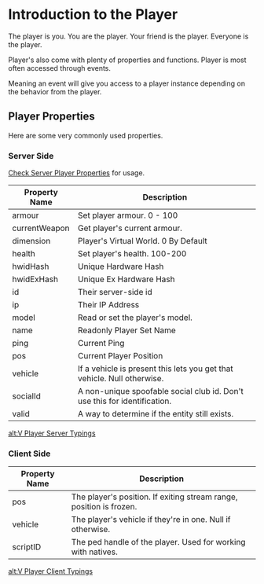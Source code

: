 # Introduction to the Player

The player is you. You are the player. Your friend is the player. Everyone is the player.

Player's also come with plenty of properties and functions. Player is most often accessed through events.

Meaning an event will give you access to a player instance depending on the behavior from the player.

## Player Properties

Here are some very commonly used properties.

### Server Side

[Check Server Player Properties](./1_server_props) for usage.

| Property Name | Description                                                               |
| ------------- | ------------------------------------------------------------------------- |
| armour        | Set player armour. 0 - 100                                                |
| currentWeapon | Get player's current armour.                                              |
| dimension     | Player's Virtual World. 0 By Default                                      |
| health        | Set player's health. 100-200                                              |
| hwidHash      | Unique Hardware Hash                                                      |
| hwidExHash    | Unique Ex Hardware Hash                                                   |
| id            | Their server-side id                                                      |
| ip            | Their IP Address                                                          |
| model         | Read or set the player's model.                                           |
| name          | Readonly Player Set Name                                                  |
| ping          | Current Ping                                                              |
| pos           | Current Player Position                                                   |
| vehicle       | If a vehicle is present this lets you get that vehicle. Null otherwise.   |
| socialId      | A non-unique spoofable social club id. Don't use this for identification. |
| valid         | A way to determine if the entity still exists.                            |

[alt:V Player Server Typings](https://altmp.github.io/altv-typings/classes/_alt_server_.player.html)

### Client Side

| Property Name | Description                                                         |
| ------------- | ------------------------------------------------------------------- |
| pos           | The player's position. If exiting stream range, position is frozen. |
| vehicle       | The player's vehicle if they're in one. Null if otherwise.          |
| scriptID      | The ped handle of the player. Used for working with natives.        |

[alt:V Player Client Typings](https://altmp.github.io/altv-typings/classes/_alt_client_.player.html)

